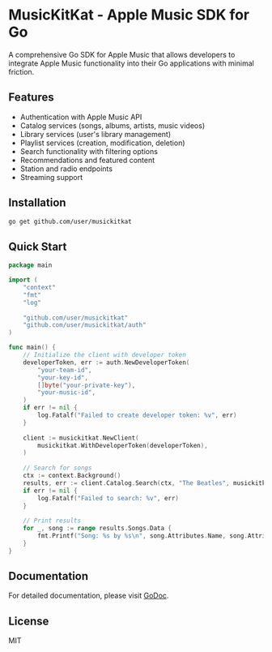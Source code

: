 # MusicKitKat - Apple Music SDK for Go

A comprehensive Go SDK for Apple Music that allows developers to integrate Apple Music functionality into their Go applications with minimal friction.

## Features

- Authentication with Apple Music API
- Catalog services (songs, albums, artists, music videos)
- Library services (user's library management)
- Playlist services (creation, modification, deletion)
- Search functionality with filtering options
- Recommendations and featured content
- Station and radio endpoints
- Streaming support

## Installation

```bash
go get github.com/user/musickitkat
```

## Quick Start

```go
package main

import (
	"context"
	"fmt"
	"log"
	
	"github.com/user/musickitkat"
	"github.com/user/musickitkat/auth"
)

func main() {
	// Initialize the client with developer token
	developerToken, err := auth.NewDeveloperToken(
		"your-team-id",
		"your-key-id",
		[]byte("your-private-key"),
		"your-music-id",
	)
	if err != nil {
		log.Fatalf("Failed to create developer token: %v", err)
	}
	
	client := musickitkat.NewClient(
		musickitkat.WithDeveloperToken(developerToken),
	)
	
	// Search for songs
	ctx := context.Background()
	results, err := client.Catalog.Search(ctx, "The Beatles", musickitkat.SearchTypesSongs, nil)
	if err != nil {
		log.Fatalf("Failed to search: %v", err)
	}
	
	// Print results
	for _, song := range results.Songs.Data {
		fmt.Printf("Song: %s by %s\n", song.Attributes.Name, song.Attributes.ArtistName)
	}
}
```

## Documentation

For detailed documentation, please visit [GoDoc](https://godoc.org/github.com/user/musickitkat).

## License

MIT